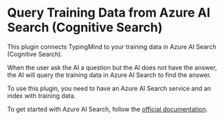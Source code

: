 # Query Training Data from Azure AI Search (Cognitive Search)

This plugin connects TypingMind to your training data in Azure AI Search (Cognitive Search).

When the user ask the AI a question but the AI does not have the answer, the AI will query the training data in Azure AI Search to find the answer.

To use this plugin, you need to have an Azure AI Search service and an index with training data.

To get started with Azure AI Search, follow the [official documentation](https://docs.microsoft.com/en-us/azure/search/search-what-is-azure-search).

